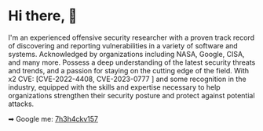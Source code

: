 # Hi there, 👋  

I'm an experienced offensive security researcher with a proven track record of discovering and reporting vulnerabilities in a variety of software and systems. Acknowledged by organizations including NASA, Google, CISA, and many more. Possess a deep understanding of the latest security threats and trends, and a passion for staying on the cutting edge of the field. With x2 CVE: [CVE-2022-4408, CVE-2023-0777 ] and some recognition in the industry, equipped with the skills and expertise necessary to help organizations strengthen their security posture and protect against potential attacks. 

➡  Google me: <a href="https://google.com/search?q=7h3h4ckv157">7h3h4ckv157</a>
